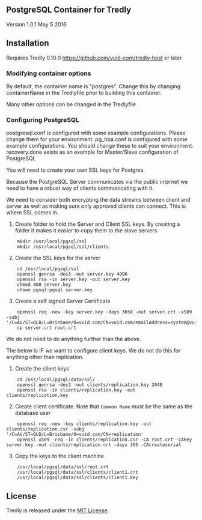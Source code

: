 ## PostgreSQL Container for Tredly

Version 1.0.1 May 5 2016

## Installation

Requires Tredly 0.10.0 <https://github.com/vuid-com/tredly-host> or later

### Modifying container options

By default, the container name is "postgres". Change this by changing containerName in the Tredlyfile prior to building this container.

Many other options can be changed in the Tredlyfile


### Configuring PostgreSQL

postgresql.conf is configured with some example configurations. Please change them for your environment.
pg_hba.conf is configured with some example configurations. You should change these to suit your environment.
recovery.done exists as an example for Master/Slave configuration of PostgreSQL

You will need to create your own SSL keys for Postgres.

Because the PostgreSQL Server communicates via the public internet we need to have a robust way of clients communicating with it.

We need to consider both encrypting the data streams between client and server as well as making sure only approved clients can connect. This is where SSL comes in.

1. Create folder to hold the Server and Client SSL keys. By creating a folder it makes it easier to copy them to the slave servers

```
    mkdir /usr/local/pgsql/ssl
    mkdir /usr/local/pgsql/ssl/clients
```

2. Create the SSL keys for the server

```
    cd /usr/local/pgsql/ssl
    openssl genrsa -des3 -out server.key 4096
    openssl rsa -in server.key -out server.key
    chmod 400 server.key
    chown pgsql:pgsql server.key
```

3. Create a self signed Server Certificate

```
    openssl req -new -key server.key -days 3650 -out server.crt -x509 -subj '/C=AU/ST=QLD/L=Brisbane/O=vuid.com/CN=vuid.com/emailAddress=system@vuid.com'
    cp server.crt root.crt
```

We do not need to do anything further than the above.

The below is IF we want to configure client keys. We do not do this for anything other than replication.

1. Create the client keys

```
    cd /usr/local/pgsql/data/ssl/
    openssl genrsa -des3 -out clients/replication.key 2048
    openssl rsa -in clients/replication.key -out clients/replication.key
```

2. Create client certificate. Note that `Common Name` must be the same as the database user

```
    openssl req -new -key clients/replication.key -out clients/replication.csr -subj '/C=AU/ST=QLD/L=Brisbane/O=vuid.com/CN=replication'
    openssl x509 -req -in clients/replication.csr -CA root.crt -CAkey server.key -out clients/replication.crt -days 365 -CAcreateserial
```

3. Copy the keys to the client machine

```
    /usr/local/pgsql/data/ssl/root.crt
    /usr/local/pgsql/data/ssl/clients/client1.crt
    /usr/local/pgsql/data/ssl/clients/client1.key
```

## License

Tredly is released under the [MIT License](http://www.opensource.org/licenses/MIT).
